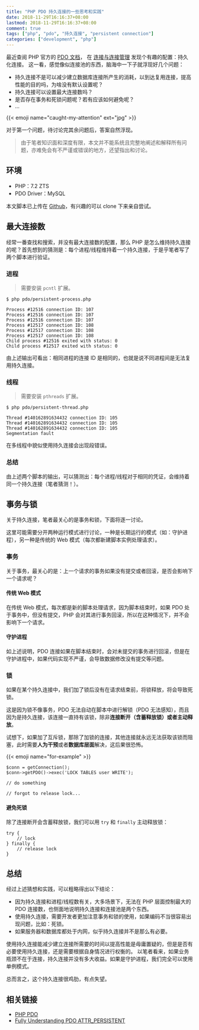 ```yaml
---
title: "PHP PDO 持久连接的一些思考和实践"
date: 2018-11-29T16:16:37+08:00
lastmod: 2018-11-29T16:16:37+08:00
comment: true
tags: ["php", "pdo", "持久连接", "persistent connection"]
categories: ["development", "php"]
---
```


最近查阅 PHP 官方的 [PDO 文档](http://php.net/manual/zh/book.pdo.php)，
在 [连接与连接管理](http://php.net/manual/zh/pdo.connections.php) 发现个有趣的配置：持久化连接。
这一看，感觉像似连接池的东西，脑海中一下子就浮现好几个问题：

- 持久连接不是可以减少建立数据库连接所产生的消耗，以到达复用连接，提高性能的目的吗，为啥没有默认设置呢？
- 持久连接可以设置最大连接数吗？
- 是否存在事务和死锁问题呢？若有应该如何避免呢？
- ...

{{< emoji name="caught-my-attention" ext="jpg" >}}
<!--more-->

对于第一个问题，待讨论完其余问题后，答案自然浮现。

> 由于笔者知识面和深度有限，本文并不能系统且完整地阐述和解释所有问题，亦难免会有不严谨或错误的地方，还望指出和讨论。

## 环境

- PHP：7.2 ZTS
- PDO Driver：MySQL

本文脚本已上传在 [Github](https://github.com/razonyang/php-lab/tree/master/pdo)，有兴趣的可以 clone 下来亲自尝试。


## 最大连接数

经常一番查找和搜索，并没有最大连接数的配置，那么 PHP 是怎么维持持久连接的呢？首先想到的猜测是：每个进程/线程维持着一个持久连接，于是乎笔者写了两个脚本进行验证。

### 进程

> 需要安装 `pcntl` 扩展。

```
$ php pdo/persistent-process.php

Process #12516 connection ID: 107
Process #12516 connection ID: 107
Process #12516 connection ID: 107
Process #12517 connection ID: 108
Process #12517 connection ID: 108
Process #12517 connection ID: 108
Child process #12516 exited with status: 0
Child process #12517 exited with status: 0
```

由上述输出可看出：相同进程的连接 ID 是相同的，也就是说不同进程间是无法复用持久连接。


### 线程

> 需要安装 `pthreads` 扩展。

```
$ php pdo/persistent-thread.php

Thread #140162891634432 connection ID: 105
Thread #140162891634432 connection ID: 105
Thread #140162891634432 connection ID: 105
Segmentation fault
```

在多线程中貌似使用持久连接会出现段错误。


### 总结

由上述两个脚本的输出，可以猜测出：每个进程/线程对于相同的凭证，会维持着同一个持久连接（笔者猜测！）。


## 事务与锁

关于持久连接，笔者最关心的是事务和锁，下面将逐一讨论。

这里可能需要分开两种运行模式进行讨论，一种是长期运行的模式（如：守护进程），另一种是传统的 Web 模式（每次都新建脚本实例处理请求）。

### 事务

关于事务，最关心的是：上一个请求的事务如果没有提交或者回滚，是否会影响下一个请求呢？

#### 传统 Web 模式

在传统 Web 模式，每次都是新的脚本处理请求，因为脚本结束时，如果 PDO 处于事务中，但没有提交，PHP 会对其进行事务回滚，所以在这种情况下，并不会影响下一个请求。

#### 守护进程

如上述说明，PDO 连接如果在脚本结束时，会对未提交的事务进行回滚，但是在守护进程中，如果代码实现不严谨，会导致数据修改没有提交等问题。


### 锁

如果在某个持久连接中，我们加了锁后没有在请求结束前，将锁释放，将会导致死锁。

这是因为锁不像事务，PDO 无法自动在脚本中进行解锁（PDO 无法感知），而且因为是持久连接，该连接一直持有该锁，除非**连接断开（含蓄释放锁）**或者**主动释放**。

试想下，如果加了互斥锁，那除了加锁的连接，其他连接就永远无法获取该锁而阻塞，此时需要**人为干预**或者**数据库层面**解决，这后果很恐怖。

{{< emoji name="for-example" >}}

```
$conn = getConnection();
$conn->getPDO()->exec('LOCK TABLES user WRITE');

// do something

// forgot to release lock...
```

#### 避免死锁

除了连接断开会含蓄释放锁，我们可以用 `try` 和 `finally` 主动释放锁：

```
try {
    // lock
} finally {
    // release lock
}
```


## 总结

经过上述猜想和实践，可以粗略得出以下结论：

- 因为持久连接和进程/线程数有关，大多场景下，无法在 PHP 层面控制最大的 PDO 连接数，也侧面地说明持久连接和连接池是两个东西。
- 使用持久连接，需要开发者更加注意事务和锁的使用，如果编码不当很容易出现问题，比如：死锁。
- 如果服务器和数据库都处于内网，似乎持久连接并不是那么有必要。

使用持久连接能减少建立连接所需要的时间以提高性能是毋庸置疑的，但是是否有必要使用持久连接，还是需要根据自身情况进行权衡的。
以笔者看来，如果业务瓶颈不在于连接，持久连接并没有多大收益。如果是守护进程，我们完全可以使用单例模式。

总而言之，这个持久连接很鸡肋，有点失望。


## 相关链接

- [PHP PDO](http://php.net/manual/zh/book.pdo.php)
- [Fully Understanding PDO ATTR_PERSISTENT](https://stackoverflow.com/questions/23432948/fully-understanding-pdo-attr-persistent)